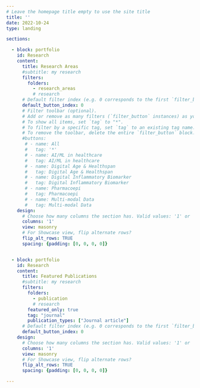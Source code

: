 ```yaml
---
# Leave the homepage title empty to use the site title
title: ''
date: 2022-10-24
type: landing

sections:

  - block: portfolio
    id: Research
    content:
      title: Research Areas
      #subtitle: my research
      filters:
        folders:
          - research_areas
          # research
      # Default filter index (e.g. 0 corresponds to the first `filter_button` instance below).
      default_button_index: 0
      # Filter toolbar (optional).
      # Add or remove as many filters (`filter_button` instances) as you like.
      # To show all items, set `tag` to "*".
      # To filter by a specific tag, set `tag` to an existing tag name.
      # To remove the toolbar, delete the entire `filter_button` block.
      #buttons:
       # - name: All
       #   tag: '*'
       # - name: AI/ML in healthcare
       #   tag: AI/ML in healthcare
       # - name: Digital Age & Healthspan
       #   tag: Digital Age & Healthspan
       # - name: Digital Inflammatory Biomarker
       #   tag: Digital Inflammatory Biomarker
       # - name: Pharmacoepi
       #   tag: Pharmacoepi
       # - name: Multi-modal Data
       #   tag: Multi-modal Data
    design:
      # Choose how many columns the section has. Valid values: '1' or '2'.
      columns: '1'
      view: masonry
      # For Showcase view, flip alternate rows?
      flip_alt_rows: TRUE
      spacing: {padding: [0, 0, 0, 0]}


  - block: portfolio
    id: Research
    content:
      title: Featured Publications
      #subtitle: my research
      filters:
        folders:
          - publication
          # research
        featured_only: true
        tag: "journal"
        publication_types: ["Journal article"]
      # Default filter index (e.g. 0 corresponds to the first `filter_button` instance below).
      default_button_index: 0
    design:
      # Choose how many columns the section has. Valid values: '1' or '2'.
      columns: '1'
      view: masonry
      # For Showcase view, flip alternate rows?
      flip_alt_rows: TRUE
      spacing: {padding: [0, 0, 0, 0]}

---
```

